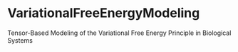 # VariationalFreeEnergyModeling
Tensor-Based Modeling of the Variational Free Energy Principle in Biological Systems
